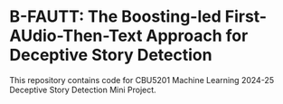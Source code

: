 # B-FAUTT: The Boosting-led First-AUdio-Then-Text Approach for Deceptive Story Detection

This repository contains code for CBU5201 Machine Learning 2024-25 Deceptive Story Detection Mini Project.